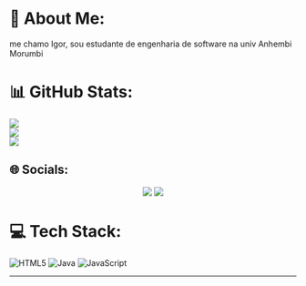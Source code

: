 # 💫 About Me:
me chamo Igor, sou estudante de engenharia de software na univ Anhembi Morumbi


 # 📊 GitHub Stats:
![](https://github-readme-stats.vercel.app/api?username=Igorrmoura&theme=aura&hide_border=false&include_all_commits=true&count_private=false)<br/>
![](https://github-readme-streak-stats.herokuapp.com/?user=Igorrmoura&theme=aura&hide_border=false)<br/>
![](https://github-readme-stats.vercel.app/api/top-langs/?username=Igorrmoura&theme=aura&hide_border=false&include_all_commits=true&count_private=false&layout=compact)

## 🌐 Socials:
<div align="center"> 
  <a href="https://www.instagram.com/igorr_mouraa/" target="_blank"><img src="https://img.shields.io/badge/-Instagram-%23E4405F?style=for-the-badge&logo=instagram&logoColor=white" target="_blank"></a>
  <a href="https://www.linkedin.com/in/igor-moura-3524002ba/" target="_blank"><img src="https://img.shields.io/badge/-LinkedIn-%230077B5?style=for-the-badge&logo=linkedin&logoColor=white" target="_blank"> </a> 
   
 </div>



# 💻 Tech Stack:
![HTML5](https://img.shields.io/badge/html5-%23E34F26.svg?style=for-the-badge&logo=html5&logoColor=white) ![Java](https://img.shields.io/badge/java-%23ED8B00.svg?style=for-the-badge&logo=openjdk&logoColor=white) ![JavaScript](https://img.shields.io/badge/javascript-%23323330.svg?style=for-the-badge&logo=javascript&logoColor=%23F7DF1E) 

---


<!-- Proudly created with GPRM ( https://gprm.itsvg.in ) -->


<!---
Igorrmoura/Igorrmoura is a ✨ special ✨ repository because its `README.md` (this file) appears on your GitHub profile.
You can click the Preview link to take a look at your changes.
--->
